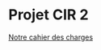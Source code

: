 # Projet CIR 2

[Notre cahier des charges](https://docs.google.com/document/d/1UYka5nsNAdqY7wcaxyxLgdw3Wd8FyOZb0u2L5AdVV1g/edit?usp=sharing)
